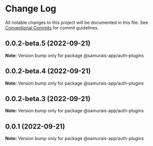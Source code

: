 # Change Log

All notable changes to this project will be documented in this file.
See [Conventional Commits](https://conventionalcommits.org) for commit guidelines.

## 0.0.2-beta.5 (2022-09-21)

**Note:** Version bump only for package @samurais-app/auth-plugins





## 0.0.2-beta.4 (2022-09-21)

**Note:** Version bump only for package @samurais-app/auth-plugins





## 0.0.2-beta.3 (2022-09-21)

**Note:** Version bump only for package @samurais-app/auth-plugins





## 0.0.1 (2022-09-21)

**Note:** Version bump only for package @samurais-app/auth-plugins
